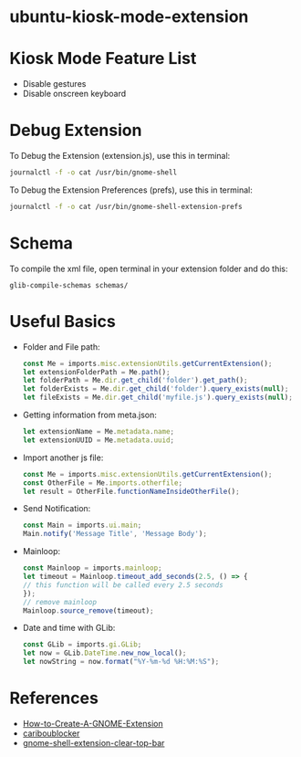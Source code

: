 # ubuntu-kiosk-mode-extension

# Kiosk Mode Feature List
- Disable gestures
- Disable onscreen keyboard

# Debug Extension
To Debug the Extension (extension.js), use this in terminal:
```bash
journalctl -f -o cat /usr/bin/gnome-shell
```

To Debug the Extension Preferences (prefs), use this in terminal:
```bash
journalctl -f -o cat /usr/bin/gnome-shell-extension-prefs
```

# Schema
To compile the xml file, open terminal in your extension folder and do this:
```
glib-compile-schemas schemas/
```

# Useful Basics
- Folder and File path:
    ```javascript
    const Me = imports.misc.extensionUtils.getCurrentExtension();
    let extensionFolderPath = Me.path();
    let folderPath = Me.dir.get_child('folder').get_path();
    let folderExists = Me.dir.get_child('folder').query_exists(null);
    let fileExists = Me.dir.get_child('myfile.js').query_exists(null);
    ```
- Getting information from meta.json:
    ```javascript
    let extensionName = Me.metadata.name;
    let extensionUUID = Me.metadata.uuid;
    ```
- Import another js file:
    ```javascript
    const Me = imports.misc.extensionUtils.getCurrentExtension();
    const OtherFile = Me.imports.otherfile;
    let result = OtherFile.functionNameInsideOtherFile();
    ```
- Send Notification:
    ```javascript
    const Main = imports.ui.main;
    Main.notify('Message Title', 'Message Body');
    ```
- Mainloop:
    ```javascript
    const Mainloop = imports.mainloop;
    let timeout = Mainloop.timeout_add_seconds(2.5, () => {
    // this function will be called every 2.5 seconds
    });
    // remove mainloop
    Mainloop.source_remove(timeout);
    ```
- Date and time with GLib:
    ```javascript
    const GLib = imports.gi.GLib;
    let now = GLib.DateTime.new_now_local();
    let nowString = now.format("%Y-%m-%d %H:%M:%S");
    ```

# References
- [How-to-Create-A-GNOME-Extension](https://www.codeproject.com/Articles/5271677/How-to-Create-A-GNOME-Extension)
- [cariboublocker](https://github.com/lxylxy123456/cariboublocker)
- [gnome-shell-extension-clear-top-bar](https://github.com/superterran/gnome-shell-extension-clear-top-bar)